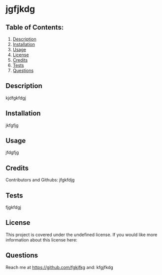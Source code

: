 
  
  
  # jgfjkdg

  ## Table of Contents:
  1. [Description](#Description)
  2. [Installation](#Installation)
  3. [Usage](#Usage)
  4. [License](#License)
  5. [Credits](#Credits)
  6. [Tests](#Tests)
  7. [Questions](#Questions)

  ## Description
  kjdfgkfdgj

  ## Installation
  jkfgfjg

  ## Usage
  jfdgfjg

  ## Credits
  Contributors and Githubs:
  jfgkfdjg

  ## Tests 
  fjgkfdgj

  ## License
  
This project is covered under the undefined license. If you would like more information about this license here: 
  


  ## Questions
  Reach me at https://github.com/fgkjfkg
  and: kfgjfkdg

